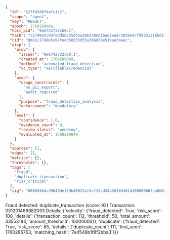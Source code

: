 ```json
{
  "id": "62ff45db7dafc1c2",
  "scope": "agent",
  "key": "RESULT",
  "epoch": 1760289049,
  "host_pid": "9e6742732c60:1",
  "hash": "c1790e5c04fedd50335d55a386d38e51bae3aaec3058e9cf90931216bd174f17",
  "cid": "QmV1c1790e5c04fedd50335d55a386d38e51bae3aaec",
  "aicp": {
    "prov": {
      "issuer": "9e6742732c60:1",
      "created_at": 1760289049,
      "method": "automated_fraud_detection",
      "vc_type": "VerifiableCredential"
    },
    "ucon": {
      "usage_constraints": [
        "no_pii_export",
        "audit_required"
      ],
      "purpose": "fraud_detection_analysis",
      "enforcement": "mandatory"
    },
    "eval": {
      "confidence": 1.0,
      "evidence_count": 0,
      "review_status": "pending",
      "evaluated_at": 1760289049
    }
  },
  "sources": [],
  "edges": [],
  "metrics": {},
  "thresholds": {},
  "tags": [
    "fraud",
    "duplicate_transaction",
    "risk_critical"
  ],
  "sig": "0088946dc39640def29b48822afdcf12cd34b50105461d30000060fca866397b"
}
```

Fraud detected: duplicate_transaction (score: 92)
Transaction: 031201466882033
Details: {'velocity': {'fraud_detected': True, 'risk_score': 100, 'details': {'transaction_count': 112, 'threshold': 50, 'total_amount': 33553184, 'amount_threshold': 10000000}}, 'duplicate': {'fraud_detected': True, 'risk_score': 85, 'details': {'duplicate_count': 111, 'first_seen': 1760285763, 'matching_hash': '7e4548b1f8f2bba3'}}}